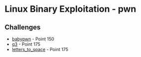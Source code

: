 # Linux Binary Exploitation - pwn

## Challenges

- [babypwn](/pwn/babypwn/README.md)  - Point 150  
- [q3](/pwn/q3/README.md)  - Point 175  
- [letters_to_space](/pwn/letters_to_space/README.md)  - Point 175  
